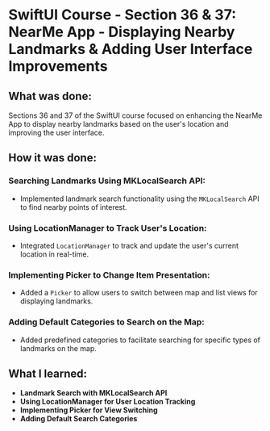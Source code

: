 # SwiftUI Course - Section 36 & 37: NearMe App - Displaying Nearby Landmarks & Adding User Interface Improvements

## What was done:
Sections 36 and 37 of the SwiftUI course focused on enhancing the NearMe App to display nearby landmarks based on the user's location and improving the user interface.

## How it was done:
### Searching Landmarks Using MKLocalSearch API:
- Implemented landmark search functionality using the `MKLocalSearch` API to find nearby points of interest.

### Using LocationManager to Track User's Location:
- Integrated `LocationManager` to track and update the user's current location in real-time.

### Implementing Picker to Change Item Presentation:
- Added a `Picker` to allow users to switch between map and list views for displaying landmarks.

### Adding Default Categories to Search on the Map:
- Added predefined categories to facilitate searching for specific types of landmarks on the map.

## What I learned:
- **Landmark Search with MKLocalSearch API**
- **Using LocationManager for User Location Tracking**
- **Implementing Picker for View Switching**
- **Adding Default Search Categories**
